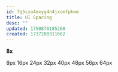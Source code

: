 ```yaml
---
id: 7g5czo4mxyg4n4jxcmfpkwm
title: UI Spacing
desc: ""
updated: 1750870185260
created: 1737208311662
---
```


**8x**

8px
16px
24px
32px
40px
48px
56px
64px
